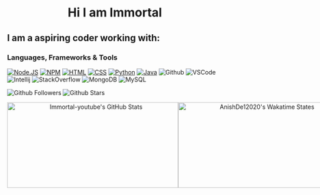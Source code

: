<h1 align="center"> Hi I am Immortal </h1>

<h2> I am a aspiring coder working with:</h2>

### Languages, Frameworks & Tools
[![Node.JS](https://img.shields.io/badge/Node.js-339933?style=for-the-badge&logo=nodedotjs&logoColor=white)](https://nodejs.org)
[![NPM](https://img.shields.io/badge/npm-CB3837?style=for-the-badge&logo=npm&logoColor=white)](https://npmjs.org)
[![HTML](https://img.shields.io/badge/HTML-E34F26?style=for-the-badge&logo=html5&logoColor=white)](https://whatwg.org/multipage)
[![CSS](https://img.shields.io/badge/CSS-1572B6?style=for-the-badge&logo=css3&logoColor=white)](https://w3.org)
[![Python](https://img.shields.io/badge/Python-0000FF?&style=for-the-badge&logo=Python&logoColor=white)](https://python.org)
[![Java](https://img.shields.io/badge/Java-007396?&style=for-the-badge&logo=Java&logoColor=white)](https://www.java.com/en/)
![Github](https://img.shields.io/badge/Github-181717?style=for-the-badge&logo=github&logoColor=white)
![VSCode](https://img.shields.io/badge/Visual_Studio_Code-007ACC?style=for-the-badge&logo=visualstudiocode&logoColor=white)
![Intellij](https://img.shields.io/badge/Intellij-000000?style=for-the-badge&logo=intellij&logoColor=white)
![StackOverflow](https://img.shields.io/badge/Stack_Overflow-F58025?&style=for-the-badge&logo=stackoverflow&logoColor=white)
![MongoDB](https://img.shields.io/badge/MongoDB-47A248?&style=for-the-badge&logo=mongodb&logoColor=white)
![MySQL](https://img.shields.io/badge/MySQL-003B57?&style=for-the-badge&logo=mysql&logoColor=white)


![Github Followers](https://img.shields.io/github/followers/Immortal-youtube?style=for-the-badge)
![Github Stars](https://img.shields.io/github/stars/Immortal-youtube?style=for-the-badge)

<div style="display:flex;flex-direction:row;" align="center">
    <img src="https://github-readme-stats.vercel.app/api?username=Immortal-youtube&count_private=true&show_icons=true&theme=radical" alt="Immortal-youtube's GitHub Stats" width="400px" height="200px" />
    <img src="https://github-readme-stats.vercel.app/api/wakatime?username=Immortal-youtube&layout=compact&theme=radical" alt="AnishDe12020's  Wakatime States" width="400px" height="200px"/>
  
  </div>
